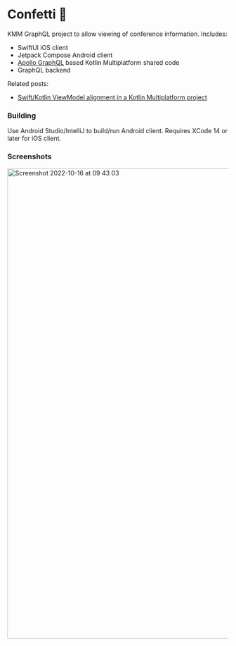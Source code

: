 # Confetti 🎊

KMM GraphQL project to allow viewing of conference information. Includes:


- SwiftUI iOS client
- Jetpack Compose Android client
- [Apollo GraphQL](https://github.com/apollographql/apollo-kotlin) based Kotlin Multiplatform shared code
- GraphQL backend


Related posts:
* [Swift/Kotlin ViewModel alignment in a Kotlin Multiplatform project](https://johnoreilly.dev/posts/swift-kotlin-viewmodel-kmm-comparison/)


### Building
Use Android Studio/IntelliJ to build/run Android client.
Requires XCode 14 or later for iOS client.

### Screenshots 

<img width="1068" alt="Screenshot 2022-10-16 at 09 43 03" src="https://user-images.githubusercontent.com/6302/196026607-387f70d1-fde7-4b8f-b11e-ba45f365db38.png">
